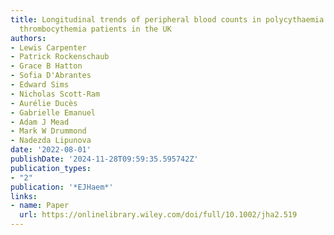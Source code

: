 ```yaml
---
title: Longitudinal trends of peripheral blood counts in polycythaemia vera and essential
  thrombocythemia patients in the UK
authors:
- Lewis Carpenter
- Patrick Rockenschaub
- Grace B Hatton
- Sofia D'Abrantes
- Edward Sims
- Nicholas Scott-Ram
- Aurélie Ducès
- Gabrielle Emanuel
- Adam J Mead
- Mark W Drummond
- Nadezda Lipunova
date: '2022-08-01'
publishDate: '2024-11-28T09:59:35.595742Z'
publication_types:
- "2"
publication: '*EJHaem*'
links:
- name: Paper
  url: https://onlinelibrary.wiley.com/doi/full/10.1002/jha2.519
---
```

